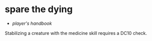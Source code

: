 # <red>spare the dying</red>

- *player's handbook*

Stabilizing a creature with the medicine skill requires a DC10 check.
